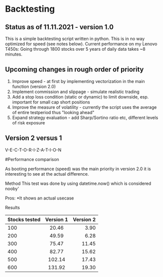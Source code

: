# Backtesting



## Status as of 11.11.2021 - version 1.0

This is a simple backtesting script written in python. This is in no way optimized for speed (see notes below).
Current performance on my Lenovo T450s: Going through 1800 stocks over 5 years of daily data takes ~8 minutes.


## Upcoming changes in rough order of priority

1) Improve speed - at first by implementing vectorization in the main function (version 2.0)
2) Implement commission and slippage - simulate realistic trading
3) Add a stop loss condition (static or dynamic) to limit downside, esp. important for small cap short positions
4) Improve the measure of volatility - currently the script uses the average of entire testperiod thus "looking ahead"
5) Expand strategy evaluation - add Sharp/Sortino ratio etc, different levels of risk exposure 
 

## Version 2 versus 1
V-E-C-T-O-R-I-Z-A-T-I-O-N

#Performance comparison

As booting performance (speed) was the main priority in version 2.0 it is interesting to see at the actual difference.

Method
This test was done by using datetime.now() which is considered nooby'

Pros:
*It shows an actual usecase

Results



| Stocks tested | Version 1    | Version 2    |
| :------------ |:------------:| ------------:|
| 100           | 20.46        | 3.90         |
| 200           | 49.59        | 6.28         |
| 300           | 75.47        | 11.45        |
| 400           | 82.77        | 15.62        |
| 500           | 102.14       | 17.43        |
| 600           | 131.92       | 19.30        |

